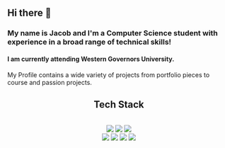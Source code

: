 ## Hi there 👋

### My name is Jacob and I'm a Computer Science student with experience in a broad range of technical skills!
#### I am currently attending Western Governors University.

My Profile contains a wide variety of projects from portfolio pieces to course and passion projects.

<h2 align="center">Tech Stack</h2>
<br>
<div align="center">
<img src="https://img.shields.io/badge/-SQL-003B57?style=for-the-badge&labelColor=black&logo=sqlite&logoColor=white">
<img src="https://img.shields.io/badge/-JavaScript-f7df1e?style=for-the-badge&logo=javascript&logoColor=f7df1e&labelColor=282828">
<img src="https://img.shields.io/badge/Python-3776AB?logo=python&logoColor=fff">
<br>
<img src="https://img.shields.io/badge/-HTML-ff6600?style=for-the-badge&logo=html5&logoColor=ff6600&labelColor=282828">
<img src="https://img.shields.io/badge/-CSS-264ee4?style=for-the-badge&logo=css3&logoColor=264ee4&labelColor=282828">
<img src="https://custom-icon-badges.demolab.com/badge/C%23-%23239120.svg?logo=cshrp&logoColor=white">
<img src="https://img.shields.io/badge/Lua-%232C2D72.svg?logo=lua&logoColor=white">
</div>
